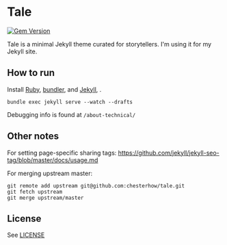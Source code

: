 # Tale

[![Gem Version](https://badge.fury.io/rb/tale.svg)](https://badge.fury.io/rb/tale)

Tale is a minimal Jekyll theme curated for storytellers. I'm using it for my Jekyll site.

## How to run

Install [Ruby](https://www.ruby-lang.org/en/), [bundler](http://bundler.io/), and [Jekyll](https://jekyllrb.com/), .

```bundle exec jekyll serve --watch --drafts```

Debugging info is found at `/about-technical/`

## Other notes

For setting page-specific sharing tags: https://github.com/jekyll/jekyll-seo-tag/blob/master/docs/usage.md

For merging upstream master:

```
git remote add upstream git@github.com:chesterhow/tale.git
git fetch upstream
git merge upstream/master
```

## License
See [LICENSE](https://github.com/lycarter/lycarter.github.com/blob/master/LICENSE)
